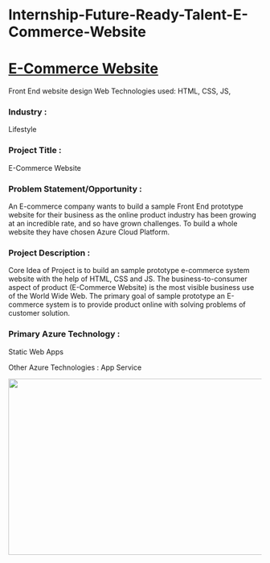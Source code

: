 # Internship-Future-Ready-Talent-E-Commerce-Website

# <a href="https://green-ocean-00e607010.2.azurestaticapps.net/">E-Commerce Website</a>

Front End website design
Web Technologies used: HTML, CSS, JS, 

### Industry :
Lifestyle

### Project Title :
E-Commerce Website

### Problem Statement/Opportunity :
An E-commerce company wants to build a sample Front End prototype website for their business as the online product industry has been growing at an incredible rate, and so have grown challenges. To build a whole website they have chosen Azure Cloud Platform. 

### Project Description :
Core Idea of Project is to build an sample prototype e-commerce system website with the help of HTML, CSS and JS. The business-to-consumer aspect of product  (E-Commerce Website) is the most visible business use of the World Wide Web. The primary goal of sample prototype an E-commerce system is to provide product online with solving problems of customer solution.

### Primary Azure Technology :
Static Web Apps

Other Azure Technologies :
App Service

<a href="https://futurereadytalent.in/"><p align= "center"><img src="https://github.com/ROHAN0011/Microsoft-Future-Ready-Talent-Internship-Project/blob/5ae1e52f4f4236d8ca92ea9189794835ce087467/FRT.jpeg" width="700" height= "350"></p></a> 
